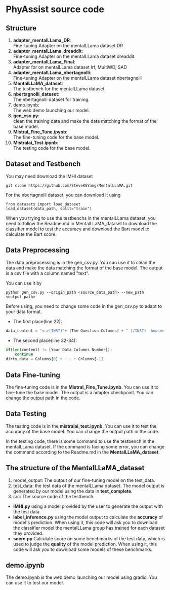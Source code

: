 # PhyAssist source code
## Structure
1. **adapter_mentalLLama_DR**:  
    Fine-tuning Adapter on the mentalLLama dataset DR
2. **adapter_mentalLLama_dreaddit**:  
 Fine-tuning Adapter on the mentalLLama dataset dreaddit.
3. **adapter_mentalLLama_Final**:  
 Adapter for on mentalLLama dataset Irf, MultiWD,
SAD
4. **adapter_mentalLLama_nbertagnolli**:  
 Fine-tuning Adapter on the mentalLLama dataset nbertagnolli
5. **MentalLLaMA_dataset**:  
 The testbench for the mentalLLama dataset.
6. **nbertagnolli_dataset**:  
 The nbertagnolli dataset for training.
7. demo.ipynb:   
The web demo launching our model.
8. **gen_csv.py**:  
 clean the training data and make the data matching the format of the base model.
9. **Mistral_Fine_Tune.ipynb**:  
 The fine-tuning code for the base model.
10. **Mistralai_Test.ipynb**:  
 The testing code for the base model.

## Dataset and Testbench
You may need download the IMHI dataset 
```
git clone https://github.com/SteveKGYang/MentalLLaMA.git
```
For the nbertagnolli dataset, you can download it using 
```
from datasets import load_dataset
load_dataset(data_path, split="train")
```
When you trying to use the testbenchs in the mentalLLama dataset, you need to follow the Readme.md in MentalLLaMA_dataset to download the classifier model to test the accuracy and download the Bart model to calculate the Bart score.

## Data Preprocessing
The data preprocessing is in the gen_csv.py. You can use it to clean the data and make the data matching the format of the base model. The output is a csv file with a column named "text".

You can use it by
```
python gen_csv.py --origin_path <source_data_path> --new_path <output_path>
```
Before using, you need to change some code in the gen_csv.py to adapt to your data format. 
* The first place(line 22):
```python
data_content = "<s>[INST]"+ [The Question Columns] + " [/INST]  Anwser:" + [The Answer Columns] + "</s>"
```
* The second place(line 32-34):
```python
if(len(content) != [Your Data Columns Number]):
    continue
dirty_data = Columns[0] + ... + Columns[-1]
```

## Data Fine-tuning
The fine-tuning code is in the **Mistral_Fine_Tune.ipynb**. You can use it to fine-tune the base model. The output is a adapter checkpoint. You can change the output path in the code.

## Data Testing
The testing code is in the **mistralai_test.ipynb**. You can use it to test the accuracy of the base model. You can change the output path in the code.

In the testing code, there is some command to use the testbench in the mentalLLama dataset. 
If the command is facing some error, you can change the command according to the Readme.md in the **MentalLLaMA_dataset**.

## The structure of the MentalLLaMA_dataset
1. model_output:
The output of our fine-tuning model on the test_data.
2. test_data:
the test data of the mentalLLama dataset. The model output is generated by our model using the data in **test_complete**.
3. src: 
The source code of the testbench.
* **IMHI.py** using a model provided by the user to generate the output with the test data.
* **label_inference.py** using the model output to calculate the **accuracy** of model's prediction. When using it, this code will ask you to download the classifier model the mentalLLama group has trained for each dataset they provided. 
* **socre.py** Calculate score on some benchmarks of the test data, which is used to judge the **quality** of the model prediction. When using it, this code will ask you to download some models of these benchmarks.

## demo.ipynb
The demo.ipynb is the web demo launching our model using gradio. You can use it to test our model. 











